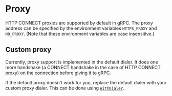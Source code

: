 # Proxy

HTTP CONNECT proxies are supported by default in gRPC. The proxy address can be
specified by the environment variables `HTTPS_PROXY` and `NO_PROXY`.  (Note that
these environment variables are case insensitive.)

## Custom proxy

Currently, proxy support is implemented in the default dialer. It does one more
handshake (a CONNECT handshake in the case of HTTP CONNECT proxy) on the
connection before giving it to gRPC.

If the default proxy doesn't work for you, replace the default dialer with your
custom proxy dialer. This can be done using
[`WithDialer`](https://godoc.org/google.golang.org/grpc#WithDialer).
